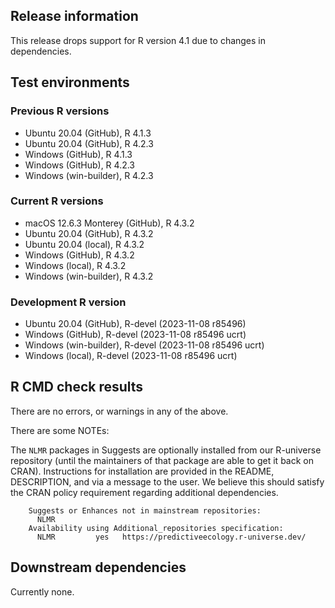 ## Release information

This release drops support for R version 4.1 due to changes in dependencies.

## Test environments

### Previous R versions
* Ubuntu 20.04                 (GitHub), R 4.1.3
* Ubuntu 20.04                 (GitHub), R 4.2.3
* Windows                      (GitHub), R 4.1.3
* Windows                      (GitHub), R 4.2.3
* Windows                 (win-builder), R 4.2.3

### Current R versions
* macOS 12.6.3 Monterey        (GitHub), R 4.3.2
* Ubuntu 20.04                 (GitHub), R 4.3.2
* Ubuntu 20.04                  (local), R 4.3.2
* Windows                      (GitHub), R 4.3.2
* Windows                       (local), R 4.3.2
* Windows                 (win-builder), R 4.3.2

### Development R version
* Ubuntu 20.04                 (GitHub), R-devel (2023-11-08 r85496)
* Windows                      (GitHub), R-devel (2023-11-08 r85496 ucrt)
* Windows                 (win-builder), R-devel (2023-11-08 r85496 ucrt)
* Windows                       (local), R-devel (2023-11-08 r85496 ucrt)

## R CMD check results

There are no errors, or warnings in any of the above.

There are some NOTEs:

The `NLMR` packages in Suggests are optionally installed from our R-universe repository
(until the maintainers of that package are able to get it back on CRAN).
Instructions for installation are provided in the README, DESCRIPTION, and via a message to the user.
We believe this should satisfy the CRAN policy requirement regarding additional dependencies.

        Suggests or Enhances not in mainstream repositories:
          NLMR
        Availability using Additional_repositories specification:
          NLMR         yes   https://predictiveecology.r-universe.dev/


## Downstream dependencies

Currently none.
